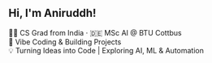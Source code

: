## Hi, I'm Aniruddh!

👨‍💻 CS Grad from India · 🇩🇪 MSc AI @ BTU Cottbus  
🚀 Vibe Coding & Building Projects  
💡 Turning Ideas into Code | Exploring AI, ML & Automation

